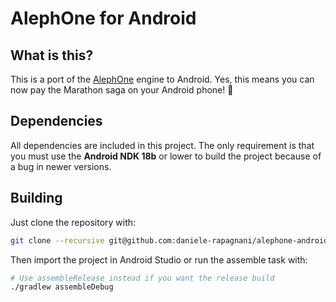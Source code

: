 # AlephOne for Android

## What is this?
This is a port of the [AlephOne](https://alephone.lhowon.org/) engine to Android.
Yes, this means you can now pay the Marathon saga on your Android phone! :robot:

## Dependencies
All dependencies are included in this project. 
The only requirement is that you must use the __Android NDK 18b__ or lower to build the project because of a bug in newer versions.

## Building
Just clone the repository with:

```sh
git clone --recursive git@github.com:daniele-rapagnani/alephone-android.git
```

Then import the project in Android Studio or run the assemble task with:

```sh
# Use assembleRelease instead if you want the release build
./gradlew assembleDebug
```
